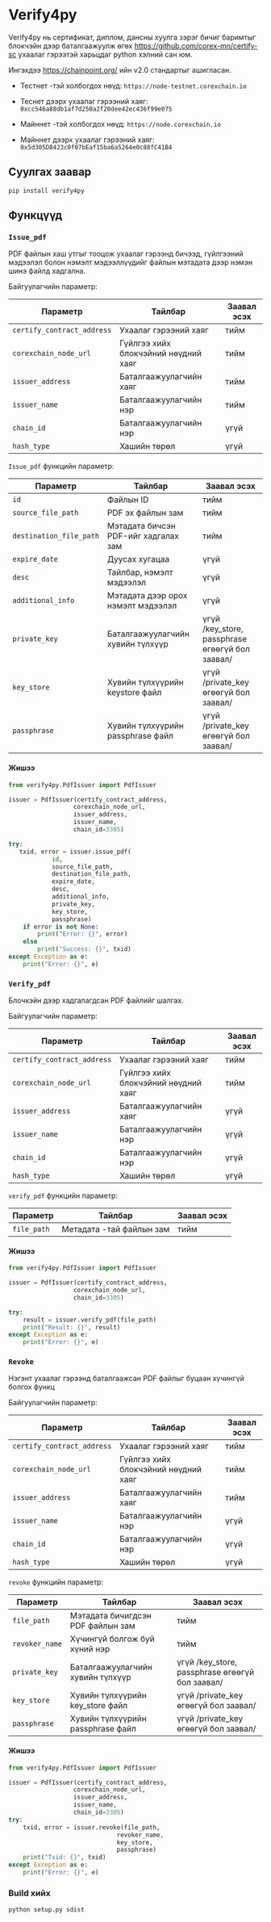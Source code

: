 # Verify4py 
Verify4py нь сертификат, диплом, дансны хуулга зэрэг бичиг баримтыг блокчэйн дээр
баталгаажуулж өгөх https://github.com/corex-mn/certify-sc ухаалаг гэрээтэй харьцдаг python хэлний сан юм.

Ингэхдээ https://chainpoint.org/ ийн v2.0 стандартыг ашигласан.


- Тестнет -тэй холбогдох нөүд: `https://node-testnet.corexchain.io`
- Теснет дээрх ухаалаг гэрээний хаяг: `0xcc546a88db1af7d250a2f20dee42ec436f99e075`


- Майннет -тэй холбогдох нөүд: `https://node.corexchain.io`
- Майннет дээрх ухаалаг гэрээний хаяг: `0x5d305D8423c0f07bEaf15ba6a5264e0c88fC41B4`


## Суулгах заавар
`pip install verify4py`

## Функцүүд
### `Issue_pdf`
PDF файлын хаш утгыг тооцож ухаалаг гэрээнд бичээд,
гүйлгээний мэдээлэл болон нэмэлт мэдээллүүдийг файлын мэтадата дээр нэмэн шинэ файлд хадгална.

Байгуулагчийн параметр:

| Параметр                   | Тайлбар                                    | Заавал эсэх |
|----------------------------|--------------------------------------------|-------------|
| `certify_contract_address` | Ухаалаг гэрээний хаяг                      | тийм        |
| `corexchain_node_url`      | Гүйлгээ хийх блокчэйний нөүдний хаяг       | тийм        |
| `issuer_address`           | Баталгаажуулагчийн хаяг                    | тийм        |
| `issuer_name`              | Баталгаажуулагчийн нэр                     | тийм        |
| `chain_id`                 | Баталгаажуулагчийн нэр                     | үгүй        |
| `hash_type`                | Хашийн төрөл                               | үгүй        |

`Issue_pdf` функцийн параметр:

| Параметр                | Тайлбар                              | Заавал эсэх                                     |
|-------------------------|--------------------------------------|-------------------------------------------------|
| `id`                    | Файлын ID                            | тийм                                            |
| `source_file_path`      | PDF эх файлын зам                    | тийм                                            |
| `destination_file_path` | Мэтадата бичсэн PDF-ийг хадгалах зам | тийм                                            |
| `expire_date`           | Дуусах хугацаа                       | үгүй                                            |
| `desc`                  | Тайлбар, нэмэлт мэдээлэл             | үгүй                                            |
| `additional_info`       | Мэтадата дээр орох нэмэлт мэдээлэл   | үгүй                                            |
| `private_key`           | Баталгаажуулагчийн хувийн түлхүүр    | үгүй /key_store, passphrase өгөөгүй бол заавал/ |
| `key_store`             | Хувийн түлхүүрийн keystore файл      | үгүй /private_key өгөөгүй бол заавал/           |
| `passphrase`            | Хувийн түлхүүрийн passphrase файл    | үгүй /private_key өгөөгүй бол заавал/           |


#### Жишээ
```python
from verify4py.PdfIssuer import PdfIssuer

issuer = PdfIssuer(certify_contract_address,
                  corexchain_node_url,
                  issuer_address,
                  issuer_name,
                  chain_id=3305)

try:
   txid, error = issuer.issue_pdf(
            id,
            source_file_path,
            destination_file_path,
            expire_date,
            desc,
            additional_info,
            private_key,
            key_store,
            passphrase) 
    if error is not None:
        print("Error: {}", error)
    else
        print("Success: {}", txid)
except Exception as e:
    print("Error: {}", e)
```
### `Verify_pdf`
Блочкэйн дээр хадгалагдсан PDF файлийг шалгах.

Байгуулагчийн параметр:

| Параметр                   | Тайлбар                                    | Заавал эсэх |
|----------------------------|--------------------------------------------|-------------|
| `certify_contract_address` | Ухаалаг гэрээний хаяг                      | тийм        |
| `corexchain_node_url`      | Гүйлгээ хийх блокчэйний нөүдний хаяг       | тийм        |
| `issuer_address`           | Баталгаажуулагчийн хаяг                    | үгүй        |
| `issuer_name`              | Баталгаажуулагчийн нэр                     | үгүй        |
| `chain_id`                 | Баталгаажуулагчийн нэр                     | үгүй        |
| `hash_type`                | Хашийн төрөл                               | үгүй        |

`verify_pdf` функцийн параметр:

| Параметр    | Тайлбар                  | Заавал эсэх                                    |
|-------------|--------------------------|------------------------------------------------|
| `file_path` | Метадата -тай файлын зам | тийм                                           |


#### Жишээ
```python
from verify4py.PdfIssuer import PdfIssuer

issuer = PdfIssuer(certify_contract_address,
                  corexchain_node_url,
                  chain_id=3305)

try:
    result = issuer.verify_pdf(file_path) 
    print("Result: {}", result)
except Exception as e:
    print("Error: {}", e)
```

### `Revoke`
Нэгэнт ухаалаг гэрээнд баталгаажсан PDF файлыг буцаан хүчингүй болгох функц

Байгуулагчийн параметр:

| Параметр                   | Тайлбар                                    | Заавал эсэх |
|----------------------------|--------------------------------------------|-------------|
| `certify_contract_address` | Ухаалаг гэрээний хаяг                      | тийм        |
| `corexchain_node_url`      | Гүйлгээ хийх блокчэйний нөүдний хаяг       | тийм        |
| `issuer_address`           | Баталгаажуулагчийн хаяг                    | тийм        |
| `issuer_name`              | Баталгаажуулагчийн нэр                     | үгүй        |
| `chain_id`                 | Баталгаажуулагчийн нэр                     | үгүй        |
| `hash_type`                | Хашийн төрөл                               | үгүй        |


`revoke` функцийн параметр:

| Параметр       | Тайлбар                           | Заавал эсэх                                     |
|----------------|-----------------------------------|-------------------------------------------------|
| `file_path`    | Мэтадата бичигдсэн PDF файлын зам | тийм                                            |
| `revoker_name` | Хүчингүй болгож буй хүний нэр     | тийм                                            |
| `private_key`  | Баталгаажуулагчийн хувийн түлхүүр | үгүй /key_store, passphrase өгөөгүй бол заавал/ |
| `key_store`    | Хувийн түлхүүрийн key_store файл  | үгүй /private_key өгөөгүй бол заавал/           |
| `passphrase`   | Хувийн түлхүүрийн passphrase файл | үгүй /private_key өгөөгүй бол заавал/           |

#### Жишээ
```python
from verify4py.PdfIssuer import PdfIssuer

issuer = PdfIssuer(certify_contract_address,
                  corexchain_node_url,
                  issuer_address,
                  issuer_name,
                  chain_id=3305)
try:
    txid, error = issuer.revoke(file_path,
                              revoker_name,
                              key_store,
                              passphrase)
    print("Txid: {}", txid)
except Exception as e:
    print("Error: {}", e)  
```

### Build хийх

```
python setup.py sdist
```